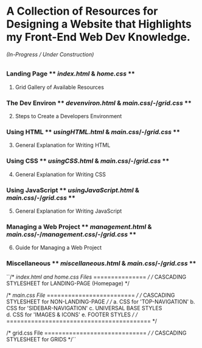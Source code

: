 # A Collection of Resources for Designing a Website that Highlights my Front-End Web Dev Knowledge. 
###### (In-Progress / Under Construction)

### Landing Page              ** *index.html* & *home.css* **
1. Grid Gallery of Available Resources

### The Dev Environ           ** *devenviron.html* & *main.css*/-/*grid.css* **
2. Steps to Create a Developers Environment

### Using HTML                ** *usingHTML.html* & *main.css*/-/*grid.css* **
3. General Explanation for Writing HTML

### Using CSS                 ** *usingCSS.html* & *main.css*/-/*grid.css* **
4. General Explanation for Writing CSS

### Using JavaScript          ** *usingJavaScript.html* & *main.css*/-/*grid.css* **
5. General Explanation for Writing JavaScript

### Managing a Web Project    ** *management.html* & *main.css*/-/*management.css*/-/*grid.css* **
6. Guide for Managing a Web Project 

### Miscellaneous             ** *miscellaneous.html* & *main.css*/-/*grid.css* **


``/* *index.html and home.css Files* =============== */
/* CASCADING STYLESHEET for LANDING-PAGE (Homepage) */

/* *main.css File* ========================= */
/* CASCADING STYLESHEET for NON-LANDING-PAGE */
/*    a.  CSS for 'TOP-NAVIGATION'
      b.  CSS for 'SIDEBAR-NAVIGATION'
      c.  UNIVERSAL BASE STYLES              
      d.  CSS for 'IMAGES &amp; ICONS'
      e.  FOOTER STYLES                      */
/* ========================================= */

/* grid.css File ============================= */
/* CASCADING STYLESHEET for GRIDS */``
